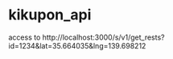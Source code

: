 kikupon_api
===========
access to
http://localhost:3000/s/v1/get_rests?id=1234&lat=35.664035&lng=139.698212
